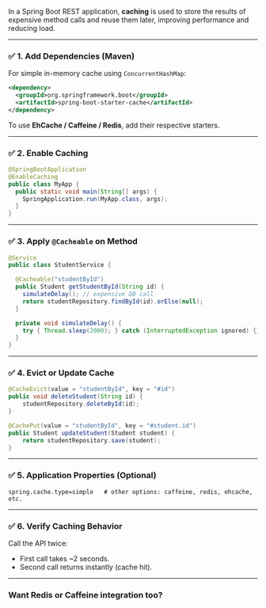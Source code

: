 In a Spring Boot REST application, **caching** is used to store the results of expensive method calls and reuse them later, improving performance and reducing load.

---

### ✅ 1. **Add Dependencies (Maven)**

For simple in-memory cache using `ConcurrentHashMap`:

```xml
<dependency>
  <groupId>org.springframework.boot</groupId>
  <artifactId>spring-boot-starter-cache</artifactId>
</dependency>
```

To use **EhCache / Caffeine / Redis**, add their respective starters.

---

### ✅ 2. **Enable Caching**

```java
@SpringBootApplication
@EnableCaching
public class MyApp { 
  public static void main(String[] args) {
    SpringApplication.run(MyApp.class, args);
  }
}
```

---

### ✅ 3. **Apply `@Cacheable` on Method**

```java
@Service
public class StudentService {

  @Cacheable("studentById")
  public Student getStudentById(String id) {
    simulateDelay(); // expensive DB call
    return studentRepository.findById(id).orElse(null);
  }

  private void simulateDelay() {
    try { Thread.sleep(2000); } catch (InterruptedException ignored) {}
  }
}
```

---

### ✅ 4. **Evict or Update Cache**

```java
@CacheEvict(value = "studentById", key = "#id")
public void deleteStudent(String id) {
    studentRepository.deleteById(id);
}

@CachePut(value = "studentById", key = "#student.id")
public Student updateStudent(Student student) {
    return studentRepository.save(student);
}
```

---

### ✅ 5. **Application Properties (Optional)**

```properties
spring.cache.type=simple   # other options: caffeine, redis, ehcache, etc.
```

---

### ✅ 6. **Verify Caching Behavior**

Call the API twice:

* First call takes \~2 seconds.
* Second call returns instantly (cache hit).

---

### Want Redis or Caffeine integration too?
